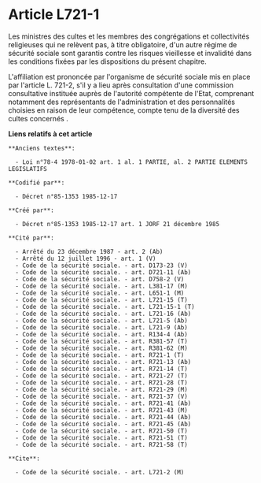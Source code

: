 # Article L721-1

Les ministres des cultes et les membres des congrégations et collectivités religieuses qui ne relèvent pas, à titre
obligatoire, d'un autre régime de sécurité sociale sont garantis contre les risques vieillesse et invalidité dans les
conditions fixées par les dispositions du présent chapitre. 

L'affiliation est prononcée par l'organisme de sécurité sociale mis en place par l'article L. 721-2, s'il y a lieu après
consultation d'une commission consultative instituée auprès de l'autorité compétente de l'Etat, comprenant notamment des
représentants de l'administration et des personnalités choisies en raison de leur compétence, compte tenu de la diversité des
cultes concernés   .

**Liens relatifs à cet article**

	**Anciens textes**:

	  - Loi n°78-4 1978-01-02 art. 1 al. 1 PARTIE, al. 2 PARTIE ELEMENTS LEGISLATIFS

	**Codifié par**:

	  - Décret n°85-1353 1985-12-17

	**Créé par**:

	  - Décret n°85-1353 1985-12-17 art. 1 JORF 21 décembre 1985

	**Cité par**:

	  - Arrêté du 23 décembre 1987 - art. 2 (Ab)
	  - Arrêté du 12 juillet 1996 - art. 1 (V)
	  - Code de la sécurité sociale. - art. D173-23 (V)
	  - Code de la sécurité sociale. - art. D721-11 (Ab)
	  - Code de la sécurité sociale. - art. D758-2 (V)
	  - Code de la sécurité sociale. - art. L381-17 (M)
	  - Code de la sécurité sociale. - art. L651-1 (M)
	  - Code de la sécurité sociale. - art. L721-15 (T)
	  - Code de la sécurité sociale. - art. L721-15-1 (T)
	  - Code de la sécurité sociale. - art. L721-16 (Ab)
	  - Code de la sécurité sociale. - art. L721-5 (Ab)
	  - Code de la sécurité sociale. - art. L721-9 (Ab)
	  - Code de la sécurité sociale. - art. R134-4 (Ab)
	  - Code de la sécurité sociale. - art. R381-57 (T)
	  - Code de la sécurité sociale. - art. R381-62 (M)
	  - Code de la sécurité sociale. - art. R721-1 (T)
	  - Code de la sécurité sociale. - art. R721-13 (Ab)
	  - Code de la sécurité sociale. - art. R721-14 (T)
	  - Code de la sécurité sociale. - art. R721-27 (T)
	  - Code de la sécurité sociale. - art. R721-28 (T)
	  - Code de la sécurité sociale. - art. R721-29 (M)
	  - Code de la sécurité sociale. - art. R721-37 (V)
	  - Code de la sécurité sociale. - art. R721-41 (Ab)
	  - Code de la sécurité sociale. - art. R721-43 (M)
	  - Code de la sécurité sociale. - art. R721-44 (Ab)
	  - Code de la sécurité sociale. - art. R721-45 (Ab)
	  - Code de la sécurité sociale. - art. R721-50 (T)
	  - Code de la sécurité sociale. - art. R721-51 (T)
	  - Code de la sécurité sociale. - art. R721-58 (T)

	**Cite**:

	  - Code de la sécurité sociale. - art. L721-2 (M)
